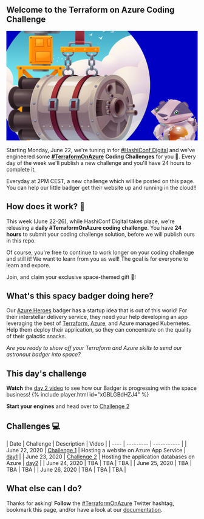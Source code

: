 ## Welcome to the Terraform on Azure Coding Challenge

![Spacebadger with Engine](./assets/twittercard-engine.png)

Starting Monday, June 22, we're tuning in for [#HashiConf Digital](https://hashiconf.com/digital-june/) and we've engineered some **[#TerraformOnAzure](https://twitter.com/search?q=%23terraformonazure)** **Coding Challenges** for you 🚀. Every day of the week we'll  publish a new challenge and you'll have 24 hours to complete it. 

Everyday at 2PM CEST, a new challenge which will be posted on this page. You can help our little badger get their website up and running in the cloud!!

## How does it work? 🧰

This week (June 22-26), while HashiConf Digital takes place, we're releasing a **daily #TerraformOnAzure coding challenge**. You have **24 hours** to submit your coding challenge solution, before we will publish ours in this repo.

Of course, you're free to continue to work longer on your coding challenge and still it! We want to learn from you as well! The goal is for everyone to learn and expore.

Join, and claim your exclusive space-themed gift 🎁!

## What's this spacy badger doing here?

Our [Azure Heroes](https://aka.ms/azure.heroes?ocid=aid3015373_ThankYou_DevComm&eventId=HashiConfTerraformonAzure_JK1-K2-hoArJ) badger has a startup idea that is out of this world! For their interstellar delivery service, they need your help developing an app leveraging the best of [Terraform](https://terraform.io), [Azure](https://azure.com), and Azure managed Kubernetes. Help them deploy their application, so they can concentrate on the quality of their galactic snacks.

*Are you ready to show off your Terraform and Azure skills to send our astronaut badger into space?*

## This day's challenge
**Watch**  the [day 2 video](https://aka.ms/tfonazure/vid/day2) to see how our Badger is progressing with the space business!
{% include player.html id="xGBLGBdHZJ4" %}

**Start your engines** and head over to [Challenge 2](https://github.com/Terraform-On-Azure-Workshop/terraform-azure-hashiconf2020/blob/main/challenges/challenge2/Readme.md)

## Challenges 💻

| Date | Challenge | Description | Video |
| ---- | --------- | ----------- |
| June 22, 2020 | [Challenge 1](https://github.com/Terraform-On-Azure-Workshop/terraform-azure-hashiconf2020/blob/main/challenges/challenge1/Readme.md) | Hosting a website on Azure App Service | [day1](https://aka.ms/tfonazure/vid/day1) |
| June 23, 2020 | [Challenge 2](https://github.com/Terraform-On-Azure-Workshop/terraform-azure-hashiconf2020/blob/main/challenges/challenge2/Readme.md) | Hosting the application databases on Azure | [day2](https://aka.ms/tfonazure/vid/day2) |
| June 24, 2020 | TBA | TBA | TBA |
| June 25, 2020 | TBA | TBA | TBA |
| June 26, 2020 | TBA | TBA | TBA |


## What else can I do?

Thanks for asking! **Follow** the [#TerraformOnAzure](https://twitter.com/search?q=%23terraformonazure) Twitter hashtag, bookmark this page, and/or have a look at our [documentation](https://docs.microsoft.com/en-us/azure/developer/terraform/?ocid=aid3015373_ThankYou_DevComm&eventId=HashiConfTerraformonAzure_JK1-K2-hoArJ).
